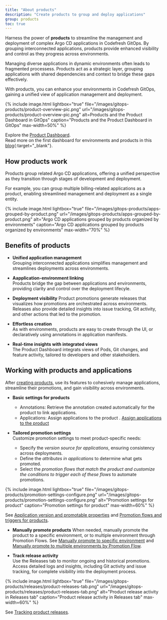 ```yaml
---
title: "About products"
description: "Create products to group and deploy applications"
group: products
toc: true
---
```



Harness the power of **products** to streamline the management and deployment of complex Argo CD applications in Codefresh GitOps. By grouping interconnected applications, products provide enhanced visibility and control as they progress across environments.

Managing diverse applications in dynamic environments often leads to fragmented processess. Products act as a strategic layer, grouping applications with shared dependencies and context to bridge these gaps effectively.

With products, you can enhance your environments in Codefresh GitOps, gaining a unified view of application management and deployment.


{% include 
	image.html 
	lightbox="true" 
	file="/images/gitops-products/product-overview-pic.png" 
	url="/images/gitops-products/product-overview-pic.png" 
	alt=Products and the Product Dashboard in GitOps" 
	caption="Products and the Product Dashboard in GitOps"
  max-width=50%" 
%}

Explore the [Product Dashboard]({{site.baseurl}}/docs/dashboards/gitops-products/).  
Read more on the first dashboard for environments and products in this [blog](https://codefresh.io/blog/introducing-the-worlds-first-dashboard-for-gitops-environments/){:target="\_blank"}.


<!--- >>**NOTE**  
In the documentation, both product (capitalized) and product (lowercase) refer to the same entity in Codefresh GitOps. They are used interchangeably for readability and consistency across the text.  -->

## How products work
Products group related Argo CD applications, offering a unified perspective as they transition through stages of development and deployment.

For example, you can group multiple billing-related applications as a product, enabling streamlined management and deployment as a single entity.

{% include 
	image.html 
	lightbox="true" 
	file="/images/gitops-products/apps-grouped-by-product.png" 
	url="/images/gitops-products/apps-grouped-by-product.png" 
	alt="Argo CD applications grouped by products organized by environments" 
	caption="Argo CD applications grouped by products organized by environments"
  max-width="70%" 
%}

## Benefits of products


* **Unified application management**  
  Grouping interconnected applications simplifies management and streamlines deployments across environments.

* **Aapplication-environment linking**  
  Products bridge the gap between applications and environments, providing clarity and control over the deployment lifecyle.

* **Deployment visibility**
  Product promotions generate releases that visualizes how promotions are orchestrated across environments. Releases also provide detailed insights into issue tracking, Git activity, and other actions that led to the promotion.

* **Effortless creation**  
  As with environments, products are easy to create through the UI, or declaratively using annotations in application manifests.

* **Real-time insights with integrated views**  
  The Product Dashboard integrats views of Pods, Git changes, and feature activity, tailored to developers and other stakeholders.



## Working with products and applications

After [creating products]({{site.baseurl}}/docs/products/create-product/), use its features to cohesively manage applications, streamline their promotions, and gain visibility across environments. 

* **Basic settings for products**  
  * Annotations: Retrieve the annotation created automatically for the product to link applications.
  * Applications: Assign applications to the product .
  [Assign applications to the product]({{site.baseurl}}/docs/products/assign-applications/)

* **Tailored promotion settings**  
  Customize promotion settings to meet product-specific needs:  
  * Specify the *version source for applications*, ensuring consistency across deployments.
  * Define the *attributes in applications* to determine what gets promoted.
  * Select the *promotion flows that match the product and customize the conditions to trigger each of these flows* to automate promotions.
 
{% include 
	image.html 
	lightbox="true" 
	file="/images/gitops-products/promotion-settings-configure.png" 
	url="/images/gitops-products/promotion-settings-configure.png" 
	alt="Promotion settings for product" 
	caption="Promotion settings for product"
  max-width=60%" 
%}

 See [Application version and promotable properties]({{site.baseurl}}/docs/products/promotion-version-properties/) and [Promotion flows and triggers for products]({{site.baseurl}}/docs/products/promotion-flow-triggers/).

* **Manually promote products**
  When needed, manually promote the product to a specific environment, or to multiple environment through Promotion Flows. 
  See [Manually promote to specific environment]({{site.baseurl}}/docs/promotions/trigger-promotions#manually-promote-products-to-specific-environments) and [Manually promote to multiple environments by Promotion Flow]({{site.baseurl}}/docs/promotions/trigger-promotions#manually-promote-products-to-multiple-environments-by-promotion-flow).

* **Track release activity**  
  Use the Releases tab to monitor ongoing and historical promotions.  
  Access detailed logs and insights, including Git activity and issue tracking, for complete visibility into the deployment process.  


{% include 
	image.html 
	lightbox="true" 
	file="/images/gitops-products/releases/product-releases-tab.png" 
	url="/images/gitops-products/releases/product-releases-tab.png" 
	alt="Product release activity in Releases tab" 
	caption="Product release activity in Releases tab"
  max-width=60%" 
%}

  See [Tracking product releases]({{site.baseurl}}/docs/promotions/releases).

